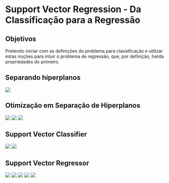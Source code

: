 # Support Vector Regression - Da Classificação para a Regressão

## Objetivos
Pretendo iniciar com as definições do problema para classificação e utilizar estas noções para intuir o problema de
regressão, que, por definição, herda propriedades do primeiro.

## Separando hiperplanos
![](/images/im1.png)

## Otimização em Separação de Hiperplanos
![](/images/im2.png)
![](/images/im3.png)
![](/images/im4.png)

## Support Vector Classifier
![](/images/im5.png)
![](/images/im6.png)

## Support Vector Regressor
![](/images/im7.png)
![](/images/im8.png)
![](/images/im9.png)
![](/images/im10.png)
![](/images/im11.png)

